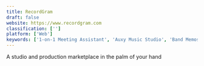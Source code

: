```yaml
---
title: RecordGram
draft: false 
website: https://www.recordgram.com
classification: ['']
platform: ['Web']
keywords: ['1-on-1 Meeting Assistant', 'Auxy Music Studio', 'Band Memos', 'BeatStyle', 'Concourse', 'Crossfader', 'Edjing', 'FL Studio Mobile', 'GETset', 'Gigroad', 'Lily', 'Melody ML', 'Moises', 'PrimoMusic', 'Slack', 'Soundslice for Teachers', 'Soundsnap', 'Telegram', 'Until AM', 'WhatsApp', 'Wurrly']
---
```

A studio and production marketplace in the palm of your hand